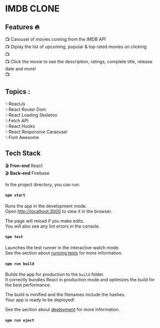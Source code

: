 # IMDB CLONE


## Features :fire:

:tv: Carousel of movies coming from the IMDB API<br>
:tv: Diplay the list of upcoming, popular & top rated movies on clicking<br>
:tv: <br>
:tv: Click the movie to see the description, ratings, complete title, release date and more!<br>
:tv: <br>

## Topics :


✨ReactJs <br>
✨React Router Dom <br>
✨React Loading Skeleton <br>
✨Fetch API<br>
✨React Hooks <br>
✨React Responsive Caraousel <br>
✨Font Awesome <br>


## Tech Stack

:clapper: **Fron-end** React <br>
:clapper: **Back-end** Firebase<br>


In the project directory, you can run:

#### `npm start`

Runs the app in the development mode.<br />
Open [http://localhost:3000](http://localhost:3000) to view it in the browser.

The page will reload if you make edits.<br />
You will also see any lint errors in the console.

#### `npm test`

Launches the test runner in the interactive watch mode.<br />
See the section about [running tests](https://facebook.github.io/create-react-app/docs/running-tests) for more information.

#### `npm run build`

Builds the app for production to the `build` folder.<br />
It correctly bundles React in production mode and optimizes the build for the best performance.

The build is minified and the filenames include the hashes.<br />
Your app is ready to be deployed!

See the section about [deployment](https://facebook.github.io/create-react-app/docs/deployment) for more information.

#### `npm run eject`


